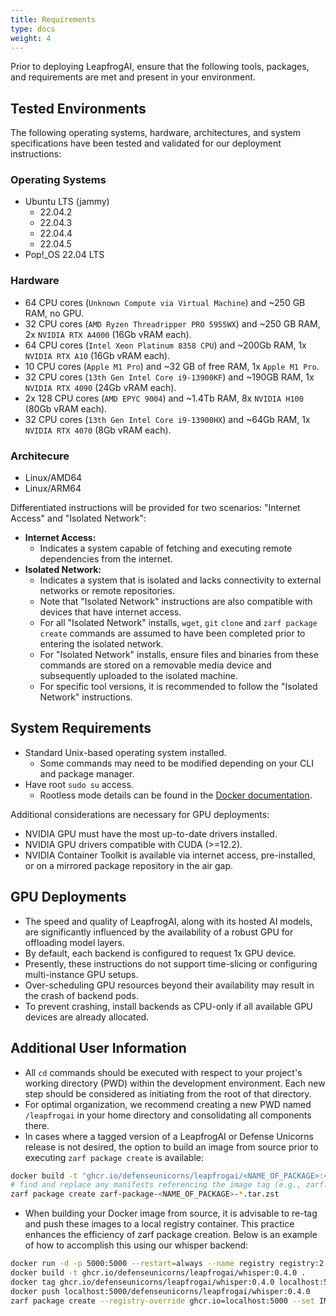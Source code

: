 ```yaml
---
title: Requirements 
type: docs
weight: 4
---
```


Prior to deploying LeapfrogAI, ensure that the following tools, packages, and requirements are met and present in your environment.

## Tested Environments

The following operating systems, hardware, architectures, and system specifications have been tested and validated for our deployment instructions:

### Operating Systems

- Ubuntu LTS (jammy)
  - 22.04.2
  - 22.04.3
  - 22.04.4
  - 22.04.5
- Pop!_OS 22.04 LTS

### Hardware

- 64 CPU cores (`Unknown Compute via Virtual Machine`) and ~250 GB RAM, no GPU.
- 32 CPU cores (`AMD Ryzen Threadripper PRO 5955WX`) and ~250 GB RAM, 2x `NVIDIA RTX A4000` (16Gb vRAM each).
- 64 CPU cores (`Intel Xeon Platinum 8358 CPU`) and ~200Gb RAM, 1x `NVIDIA RTX A10` (16Gb vRAM each).
- 10 CPU cores (`Apple M1 Pro`) and ~32 GB of free RAM, 1x `Apple M1 Pro`.
- 32 CPU cores (`13th Gen Intel Core i9-13900KF`) and ~190GB RAM, 1x `NVIDIA RTX 4090` (24Gb vRAM each).
- 2x 128 CPU cores (`AMD EPYC 9004`) and ~1.4Tb RAM, 8x `NVIDIA H100` (80Gb vRAM each).
- 32 CPU cores (`13th Gen Intel Core i9-13900HX`) and ~64Gb RAM, 1x `NVIDIA RTX 4070` (8Gb vRAM each).

### Architecure

- Linux/AMD64
- Linux/ARM64

 Differentiated instructions will be provided for two scenarios: "Internet Access" and "Isolated Network":

- **Internet Access:**
  - Indicates a system capable of fetching and executing remote dependencies from the internet.
- **Isolated Network:**
  - Indicates a system that is isolated and lacks connectivity to external networks or remote repositories.
  - Note that "Isolated Network" instructions are also compatible with devices that have internet access.
  - For all "Isolated Network" installs, `wget`, `git` `clone` and `zarf package create` commands are assumed to have been completed prior to entering the isolated network.
  - For "Isolated Network" installs, ensure files and binaries from these commands are stored on a removable media device and subsequently uploaded to the isolated machine.
  - For specific tool versions, it is recommended to follow the "Isolated Network" instructions.
  
## System Requirements

- Standard Unix-based operating system installed.
  - Some commands may need to be modified depending on your CLI and package manager.
- Have root `sudo su` access.
  - Rootless mode details can be found in the [Docker documentation](https://docs.docker.com/engine/security/rootless/).

Additional considerations are necessary for GPU deployments:

- NVIDIA GPU must have the most up-to-date drivers installed.
- NVIDIA GPU drivers compatible with CUDA (>=12.2).
- NVIDIA Container Toolkit is available via internet access, pre-installed, or on a mirrored package repository in the air gap.

## GPU Deployments

- The speed and quality of LeapfrogAI, along with its hosted AI models, are significantly influenced by the availability of a robust GPU for offloading model layers.
- By default, each backend is configured to request 1x GPU device.
- Presently, these instructions do not support time-slicing or configuring multi-instance GPU setups.
- Over-scheduling GPU resources beyond their availability may result in the crash of backend pods.
- To prevent crashing, install backends as CPU-only if all available GPU devices are already allocated.
  
## Additional User Information

- All `cd` commands should be executed with respect to your project's working directory (PWD) within the development environment. Each new step should be considered as initiating from the root of that directory.
- For optimal organization, we recommend creating a new PWD named `/leapfrogai` in your home directory and consolidating all components there.
- In cases where a tagged version of a LeapfrogAI or Defense Unicorns release is not desired, the option to build an image from source prior to executing `zarf package create` is available:

``` bash
docker build -t "ghcr.io/defenseunicorns/leapfrogai/<NAME_OF_PACKAGE>:<DESIRED_TAG>" .
# find and replace any manifests referencing the image tag (e.g., zarf.yaml, zarf-config.yaml, etc.)
zarf package create zarf-package-<NAME_OF_PACKAGE>-*.tar.zst
```

- When building your Docker image from source, it is advisable to re-tag and push these images to a local registry container. This practice enhances the efficiency of zarf package creation. Below is an example of how to accomplish this using our whisper backend:

``` bash
docker run -d -p 5000:5000 --restart=always --name registry registry:2
docker build -t ghcr.io/defenseunicorns/leapfrogai/whisper:0.4.0 .
docker tag ghcr.io/defenseunicorns/leapfrogai/whisper:0.4.0 localhost:5000/defenseunicorns/leapfrogai/whisper:0.4.0
docker push localhost:5000/defenseunicorns/leapfrogai/whisper:0.4.0
zarf package create --registry-override ghcr.io=localhost:5000 --set IMG=defenseunicorns/leapfrogai/whisper:0.4.0
```
